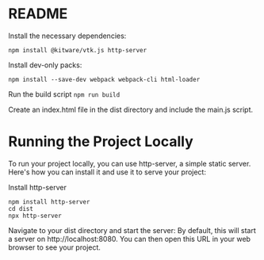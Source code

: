 # README

Install the necessary dependencies:
```shell
npm install @kitware/vtk.js http-server
```

Install dev-only packs: 
```shell
npm install --save-dev webpack webpack-cli html-loader
```

Run the build script `npm run build`

Create an index.html file in the dist directory and include the main.js script.

# Running the Project Locally
To run your project locally, you can use http-server, a simple static server. Here's how you can install it and use it to serve your project:

Install http-server
```shell
npm install http-server
cd dist
npx http-server
```

Navigate to your dist directory and start the server:
By default, this will start a server on http://localhost:8080. You can then open this URL in your web browser to see your project.

